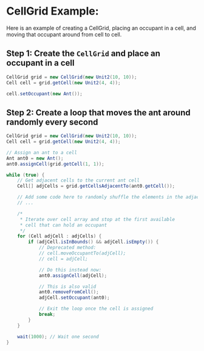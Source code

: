# CellGrid Example:

Here is an example of creating a CellGrid, placing an occupant in a cell, and moving that occupant around from cell to cell.

## Step 1: Create the `CellGrid` and place an occupant in a cell

```java
CellGrid grid = new CellGrid(new Unit2(10, 10));
Cell cell = grid.getCell(new Unit2(4, 4));

cell.setOccupant(new Ant());
```

## Step 2: Create a loop that moves the ant around randomly every second

```java
CellGrid grid = new CellGrid(new Unit2(10, 10));
Cell cell = grid.getCell(new Unit2(4, 4));

// Assign an ant to a cell
Ant ant0 = new Ant();
ant0.assignCell(grid.getCell(1, 1));

while (true) {
	// Get adjacent cells to the current ant cell
	Cell[] adjCells = grid.getCellsAdjacentTo(ant0.getCell());

	// Add some code here to randomly shuffle the elements in the adjacent cell array
	// ...

	/*
	 * Iterate over cell array and stop at the first available
	 * cell that can hold an occupant
	 */
	for (Cell adjCell : adjCells) {
		if (adjCell.isInBounds() && adjCell.isEmpty()) {
			// Deprecated method:
			// cell.moveOccupantTo(adjCell);
			// cell = adjCell;

			// Do this instead now:
			ant0.assignCell(adjCell);

			// This is also valid
			ant0.removeFromCell();
			adjCell.setOccupant(ant0);

			// Exit the loop once the cell is assigned
			break;
		}
	}

	wait(1000); // Wait one second
}
```
